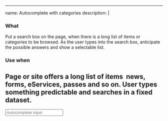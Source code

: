 
---
name: Autocomplete with categories
description: |
  ### What
  Put a search box on the page, when there is a long list of items or categories to be browsed. As the user types into the search box, anticipate the possible answers and show a selectable list.
  
  ### Use when
  Page or site offers a long list of items ­ news, forms, eServices, passes and so on. User types something predictable and searches in a fixed dataset.
---
<div class="form-control">
  <input type="text" placeholder="Autocomplete input" class="text-input js-autocomplete"/><em class="fa fa-search fa-lg"></em>
</div>
